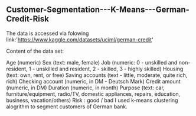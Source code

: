 ## Customer-Segmentation---K-Means---German-Credit-Risk

The data is accessed via folowing link:'https://www.kaggle.com/datasets/uciml/german-credit'

Content of the data set:

Age (numeric)
Sex (text: male, female)
Job (numeric: 0 - unskilled and non-resident, 1 - unskilled and resident, 2 - skilled, 3 - highly skilled)
Housing (text: own, rent, or free)
Saving accounts (text - little, moderate, quite rich, rich)
Checking account (numeric, in DM - Deutsch Mark)
Credit amount (numeric, in DM)
Duration (numeric, in month)
Purpose (text: car, furniture/equipment, radio/TV, domestic appliances, repairs, education, business, vacation/others)
Risk : good / bad
I used k-means clustering alogrithm to segment customers of German bank.
